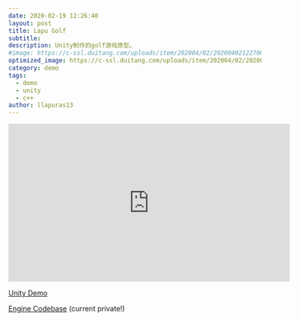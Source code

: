 ```yaml
---
date: 2020-02-19 12:26:40
layout: post
title: Lapu Golf
subtitle: 
description: Unity制作的golf游戏原型。
#image: https://c-ssl.duitang.com/uploads/item/202004/02/20200402122700_elsZt.thumb.600_0.jpeg
optimized_image: https://c-ssl.duitang.com/uploads/item/202004/02/20200402141534_LVVEX.thumb.600_0.gif
category: demo
tags:
  - demo
  - unity
  - c++
author: llapuras13
---
```


<iframe width="560" height="315" src="https://www.youtube.com/embed/YAd2ZzEtEFk" frameborder="0" allow="accelerometer; autoplay; encrypted-media; gyroscope; picture-in-picture" allowfullscreen></iframe>

[Unity Demo](https://github.com/llapuras/LapuGolfGame/tree/master/LapuGolf)

[Engine Codebase](https://github.com/Kney-Delach/Hidden-Client) (current private!)